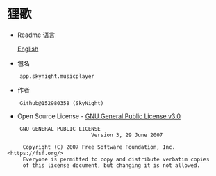 # 狸歌
- Readme 语言

    [English](README.md)
- 包名
```
    app.skynight.musicplayer
```
- 作者
```
    Github@152980358 (SkyNight)
```

- Open Source License - [GNU General Public License v3.0](LICENSE)
```
    GNU GENERAL PUBLIC LICENSE
                           Version 3, 29 June 2007
    
     Copyright (C) 2007 Free Software Foundation, Inc. <https://fsf.org/>
     Everyone is permitted to copy and distribute verbatim copies
     of this license document, but changing it is not allowed.
```